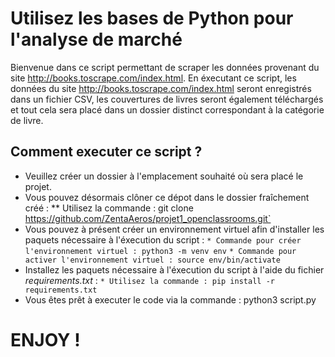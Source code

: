 # Utilisez les bases de Python pour l'analyse de marché
Bienvenue dans ce script permettant de scraper les données provenant du site http://books.toscrape.com/index.html.
En éxecutant ce script, les données du site http://books.toscrape.com/index.html seront enregistrés dans un fichier CSV, les couvertures de livres seront également téléchargés et tout cela sera placé dans un dossier distinct correspondant à la catégorie de livre.

## Comment executer ce script ?
* Veuillez créer un dossier à l'emplacement souhaité où sera placé le projet.
* Vous pouvez désormais clôner ce dépot dans le dossier fraîchement créé :
** Utilisez la commande : git clone https://github.com/ZentaAeros/projet1_openclassrooms.git`
* Vous pouvez à présent créer un environnement virtuel afin d'installer les paquets nécessaire à l'éxecution du script :
`* Commande pour créer l'environnement virtuel : python3 -m venv env`
`* Commande pour activer l'environnement virtuel : source env/bin/activate`
* Installez les paquets nécessaire à l'éxecution du script à l'aide du fichier *requirements.txt* :
`* Utilisez la commande : pip install -r requirements.txt`
* Vous êtes prêt à executer le code via la commande : python3 script.py

# ENJOY !
